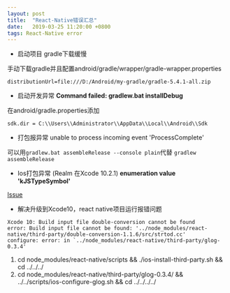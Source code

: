 ```yaml
---
layout: post
title:  "React-Native错误汇总"
date:   2019-03-25 11:20:00 +0800
tags: React-Native error
---
```


- 启动项目 gradle下载缓慢 

手动下载gradle并且配置android/gradle/wrapper/gradle-wrapper.properties 
```
distributionUrl=file:///D:/Android/my-gradle/gradle-5.4.1-all.zip
```

- 启动开发异常 **Command failed: gradlew.bat installDebug**

在android/gradle.properties添加

```
sdk.dir = C:\\Users\\Administrator\\AppData\\Local\\Android\\Sdk
```

- 打包报异常 unable to process incoming event 'ProcessComplete' <ProgressCompleteEvent>

可以用``gradlew.bat assembleRelease --console plain``代替 ``gradlew assembleRelease``

- Ios打包异常 (Realm 在Xcode 10.2.1)
**enumeration value 'kJSTypeSymbol'**

[Issue](https://github.com/realm/realm-js/issues/2305#issuecomment-476561324)

- 解决升级到Xcode10，react native项目运行报错问题
```
Xcode 10: Build input file double-conversion cannot be found
error: Build input file cannot be found: '../node_modules/react-native/third-party/double-conversion-1.1.6/src/strtod.cc'
configure: error: in `../node_modules/react-native/third-party/glog-0.3.4'
```

1. cd node_modules/react-native/scripts && ./ios-install-third-party.sh && cd ../../../
2. cd node_modules/react-native/third-party/glog-0.3.4/ && ../../scripts/ios-configure-glog.sh && cd ../../../../
